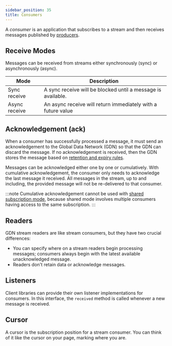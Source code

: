 ```yaml
---
sidebar_position: 35
title: Consumers
---
```


A _consumer_ is an application that subscribes to a stream and then receives messages published by [producers](/docs/streams/stream-basics/producers/).

## Receive Modes

Messages can be received from streams either synchronously (sync) or asynchronously (async).

| Mode          | Description  |
|--------------|---------------------------|
| Sync receive  | A sync receive will be blocked until a message is available. |
| Async receive | An async receive will return immediately with a future value |

## Acknowledgement (ack)

When a consumer has successfully processed a message, it must send an acknowledgement to the Global Data Network (GDN) so that the GDN can discard the message. If no acknowledgement is received, then the GDN stores the message based on [retention and expiry rules](messages#message-retention-and-expiry).

Messages can be acknowledged either one by one or cumulatively. With cumulative acknowledgement, the consumer only needs to acknowledge the last message it received. All messages in the stream, up to and including, the provided message will not be re-delivered to that consumer.

:::note
Cumulative acknowledgement cannot be used with [shared subscription mode](subscriptions#shared), because shared mode involves multiple consumers having access to the same subscription.
:::

## Readers

GDN stream readers are like stream consumers, but they have two crucial differences:

- You can specify where on a stream readers begin processing messages; consumers always begin with the latest available unacknowledged message.
- Readers don't retain data or acknowledge messages.

## Listeners

Client libraries can provide their own listener implementations for consumers. In this interface, the `received` method is called whenever a new message is received.

## Cursor

A cursor is the subscription position for a stream consumer. You can think of it like the cursor on your page, marking where you are.